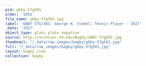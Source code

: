 ```yaml
---
pid: gbby-57g501
order: '1055'
file_name: gbby-57g501.jpg
label: 'GBBY 57G/501: George H. Stadel: Tennis Player - 1927'
_date: '1927'
object_type: glass plate negative
source: http://archives.nd.edu/Bagby/GBBY-57g501.jpg
thumbnail: "/_data/raw_images/bagby/gbby-57g501.jpg"
full: "/_data/raw_images/bagby/gbby-57g501.jpg"
layout: bagby_item
collection: bagby
---
```

